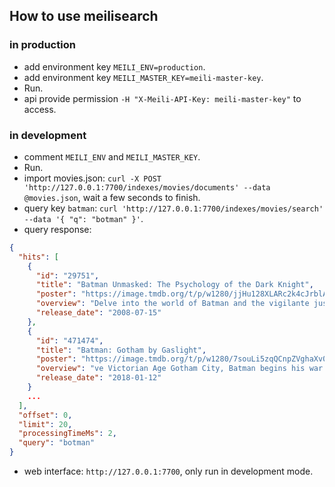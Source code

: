 ## How to use meilisearch
### in production
- add environment key `MEILI_ENV=production`.
- add environment key `MEILI_MASTER_KEY=meili-master-key`.
- Run.
- api provide permission `-H "X-Meili-API-Key: meili-master-key"` to access.

### in development
- comment `MEILI_ENV` and `MEILI_MASTER_KEY`.
- Run.
- import movies.json: `curl -X POST 'http://127.0.0.1:7700/indexes/movies/documents' --data @movies.json`, wait a few seconds to finish.
- query key `batman`: `curl 'http://127.0.0.1:7700/indexes/movies/search' --data '{ "q": "botman" }'`.
- query response: 
```json
{
  "hits": [
    {
      "id": "29751",
      "title": "Batman Unmasked: The Psychology of the Dark Knight",
      "poster": "https://image.tmdb.org/t/p/w1280/jjHu128XLARc2k4cJrblAvZe0HE.jpg",
      "overview": "Delve into the world of Batman and the vigilante justice tha",
      "release_date": "2008-07-15"
    },
    {
      "id": "471474",
      "title": "Batman: Gotham by Gaslight",
      "poster": "https://image.tmdb.org/t/p/w1280/7souLi5zqQCnpZVghaXv0Wowi0y.jpg",
      "overview": "ve Victorian Age Gotham City, Batman begins his war on crime",
      "release_date": "2018-01-12"
    }
    ...
  ],
  "offset": 0,
  "limit": 20,
  "processingTimeMs": 2,
  "query": "botman"
}
```
- web interface: `http://127.0.0.1:7700`, only run in development mode.
